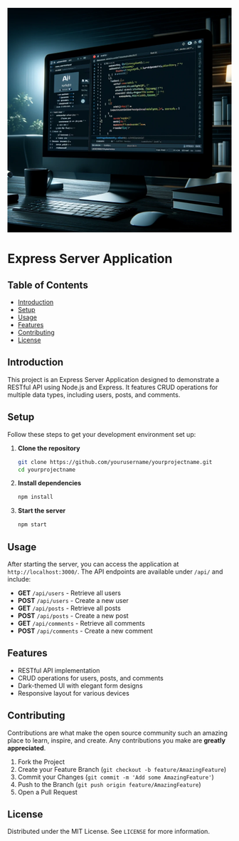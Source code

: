 ![Computer Code](express.webp)

# Express Server Application

## Table of Contents

- [Introduction](#introduction)
- [Setup](#setup)
- [Usage](#usage)
- [Features](#features)
- [Contributing](#contributing)
- [License](#license)

## Introduction

This project is an Express Server Application designed to demonstrate a RESTful API using Node.js and Express. It features CRUD operations for multiple data types, including users, posts, and comments.

## Setup

Follow these steps to get your development environment set up:

1. **Clone the repository**

   ```bash
   git clone https://github.com/yourusername/yourprojectname.git
   cd yourprojectname
   ```

2. **Install dependencies**

   ```bash
   npm install
   ```

3. **Start the server**
   ```bash
   npm start
   ```

## Usage

After starting the server, you can access the application at `http://localhost:3000/`. The API endpoints are available under `/api/` and include:

- **GET** `/api/users` - Retrieve all users
- **POST** `/api/users` - Create a new user
- **GET** `/api/posts` - Retrieve all posts
- **POST** `/api/posts` - Create a new post
- **GET** `/api/comments` - Retrieve all comments
- **POST** `/api/comments` - Create a new comment

## Features

- RESTful API implementation
- CRUD operations for users, posts, and comments
- Dark-themed UI with elegant form designs
- Responsive layout for various devices

## Contributing

Contributions are what make the open source community such an amazing place to learn, inspire, and create. Any contributions you make are **greatly appreciated**.

1. Fork the Project
2. Create your Feature Branch (`git checkout -b feature/AmazingFeature`)
3. Commit your Changes (`git commit -m 'Add some AmazingFeature'`)
4. Push to the Branch (`git push origin feature/AmazingFeature`)
5. Open a Pull Request

## License

Distributed under the MIT License. See `LICENSE` for more information.
